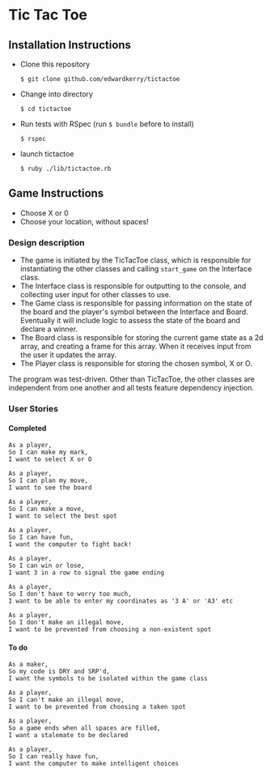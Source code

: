 # Tic Tac Toe

## Installation Instructions

- Clone this repository

  `$ git clone github.com/edwardkerry/tictactoe`

- Change into directory

  `$ cd tictactoe`

- Run tests with RSpec (run `$ bundle` before to install)

  `$ rspec`

- launch tictactoe

  `$ ruby ./lib/tictactoe.rb`

## Game Instructions

- Choose X or 0
- Choose your location, without spaces!

### Design description

- The game is initiated by the TicTacToe class, which is responsible for instantiating the other classes and calling `start_game` on the Interface class.
- The Interface class is responsible for outputting to the console, and collecting user input for other classes to use.
- The Game class is responsible for passing information on the state of the board and the player's symbol between the Interface and Board. Eventually it will include logic to assess the state of the board and declare a winner.
- The Board class is responsible for storing the current game state as a 2d array, and creating a frame for this array. When it receives input from the user it updates the array.
- The Player class is responsible for storing the chosen symbol, X or O.

The program was test-driven. Other than TicTacToe, the other classes are independent from one another and all tests feature dependency injection.

### User Stories

#### Completed
```
As a player,
So I can make my mark,
I want to select X or O
```

```
As a player,
So I can plan my move,
I want to see the board
```

```
As a player,
So I can make a move,
I want to select the best spot
```

```
As a player,
So I can have fun,
I want the computer to fight back!
```

```
As a player,
So I can win or lose,
I want 3 in a row to signal the game ending
```

```
As a player,
So I don't have to worry too much,
I want to be able to enter my coordinates as '3 A' or 'A3' etc
```

```
As a player,
So I don't make an illegal move,
I want to be prevented from choosing a non-existent spot
```

#### To do

```
As a maker,
So my code is DRY and SRP'd,
I want the symbols to be isolated within the game class
```

```
As a player,
So I can't make an illegal move,
I want to be prevented from choosing a taken spot
```

```
As a player,
So a game ends when all spaces are filled,
I want a stalemate to be declared
```

```
As a player,
So I can really have fun,
I want the computer to make intelligent choices
```
